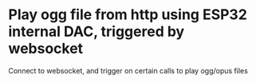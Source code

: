 # Play ogg file from http using ESP32 internal DAC, triggered by websocket

Connect to websocket, and trigger on certain calls to play ogg/opus files

